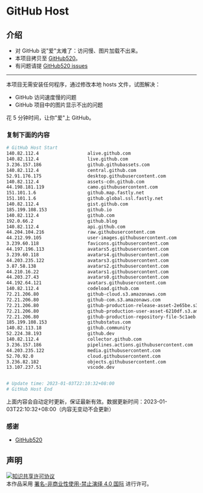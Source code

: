 # GitHub Host
## 介绍
- 对 GitHub 说"爱"太难了：访问慢、图片加载不出来。
- 本项目拷贝至 [GitHub520](https://github.com/521xueweihan/GitHub520)。
- 有问题请提 [GitHub520 issues](https://github.com/521xueweihan/GitHub520/issues/new)

---

本项目无需安装任何程序，通过修改本地 hosts 文件，试图解决：
- GitHub 访问速度慢的问题
- GitHub 项目中的图片显示不出的问题

花 5 分钟时间，让你"爱"上 GitHub。

### 复制下面的内容
```bash
# GitHub Host Start
140.82.112.4                  alive.github.com
140.82.112.4                  live.github.com
3.236.157.186                 github.githubassets.com
140.82.112.4                  central.github.com
52.91.176.175                 desktop.githubusercontent.com
140.82.112.4                  assets-cdn.github.com
44.198.181.119                camo.githubusercontent.com
151.101.1.6                   github.map.fastly.net
151.101.1.6                   github.global.ssl.fastly.net
140.82.112.4                  gist.github.com
185.199.108.153               github.io
140.82.112.4                  github.com
192.0.66.2                    github.blog
140.82.112.4                  api.github.com
44.204.104.216                raw.githubusercontent.com
44.212.99.105                 user-images.githubusercontent.com
3.239.60.118                  favicons.githubusercontent.com
44.197.196.113                avatars5.githubusercontent.com
3.239.60.118                  avatars4.githubusercontent.com
44.203.235.122                avatars3.githubusercontent.com
3.87.58.138                   avatars2.githubusercontent.com
44.210.16.22                  avatars1.githubusercontent.com
44.203.27.43                  avatars0.githubusercontent.com
44.192.64.121                 avatars.githubusercontent.com
140.82.112.4                  codeload.github.com
72.21.206.80                  github-cloud.s3.amazonaws.com
72.21.206.80                  github-com.s3.amazonaws.com
72.21.206.80                  github-production-release-asset-2e65be.s3.amazonaws.com
72.21.206.80                  github-production-user-asset-6210df.s3.amazonaws.com
72.21.206.80                  github-production-repository-file-5c1aeb.s3.amazonaws.com
185.199.108.153               githubstatus.com
140.82.113.18                 github.community
52.224.38.193                 github.dev
140.82.112.4                  collector.github.com
3.236.157.186                 pipelines.actions.githubusercontent.com
44.203.235.122                media.githubusercontent.com
52.70.92.0                    cloud.githubusercontent.com
3.236.82.182                  objects.githubusercontent.com
13.107.237.51                 vscode.dev


# Update time: 2023-01-03T22:10:32+08:00
# GitHub Host End

```
上面内容会自动定时更新，保证最新有效。数据更新时间：2023-01-03T22:10:32+08:00（内容无变动不会更新）

### 感谢

- [GitHub520](https://github.com/521xueweihan/GitHub520)

## 声明
<a rel="license" href="https://creativecommons.org/licenses/by-nc-nd/4.0/deed.zh"><img alt="知识共享许可协议" style="border-width: 0" src="https://licensebuttons.net/l/by-nc-nd/4.0/88x31.png"></a><br>本作品采用 <a rel="license" href="https://creativecommons.org/licenses/by-nc-nd/4.0/deed.zh">署名-非商业性使用-禁止演绎 4.0 国际</a> 进行许可。